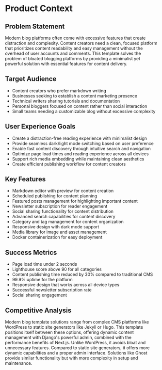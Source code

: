# Product Context

## Problem Statement
Modern blog platforms often come with excessive features that create distraction and complexity. Content creators need a clean, focused platform that prioritizes content readability and easy management without the overhead of user accounts and comments. This template solves the problem of bloated blogging platforms by providing a minimalist yet powerful solution with essential features for content delivery.

## Target Audience
- Content creators who prefer markdown writing
- Businesses seeking to establish a content marketing presence
- Technical writers sharing tutorials and documentation
- Personal bloggers focused on content rather than social interaction
- Small teams needing a customizable blog without excessive complexity

## User Experience Goals
- Create a distraction-free reading experience with minimalist design
- Provide seamless dark/light mode switching based on user preference
- Enable fast content discovery through intuitive search and navigation
- Optimize page load times and reading experience across all devices
- Support rich media embedding while maintaining clean aesthetics
- Create efficient publishing workflow for content creators

## Key Features
- Markdown editor with preview for content creation
- Scheduled publishing for content planning
- Featured posts management for highlighting important content
- Newsletter subscription for reader engagement
- Social sharing functionality for content distribution
- Advanced search capabilities for content discovery
- Category and tag management for content organization
- Responsive design with dark mode support
- Media library for image and asset management
- Docker containerization for easy deployment

## Success Metrics
- Page load time under 2 seconds
- Lighthouse score above 90 for all categories
- Content publishing time reduced by 30% compared to traditional CMS
- 99.9% uptime for the platform
- Responsive design that works across all device types
- Successful newsletter subscription rate
- Social sharing engagement

## Competitive Analysis
Modern blog template solutions range from complex CMS platforms like WordPress to static site generators like Jekyll or Hugo. This template positions itself between these options, offering dynamic content management with Django's powerful admin, combined with the performance benefits of Next.js. Unlike WordPress, it avoids bloat and unnecessary features. Compared to static site generators, it offers more dynamic capabilities and a proper admin interface. Solutions like Ghost provide similar functionality but with more complexity in setup and maintenance. 